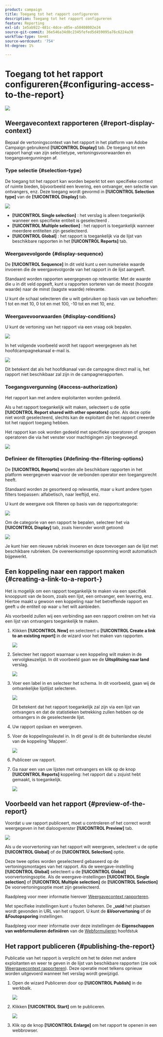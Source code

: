 ```yaml
---
product: campaign
title: Toegang tot het rapport configureren
description: Toegang tot het rapport configureren
feature: Reporting
exl-id: 1e5ab922-481c-4dce-a05e-a58408002e24
source-git-commit: 36e546a34d8c2345fefed5d459095a76c6224a38
workflow-type: tm+mt
source-wordcount: '754'
ht-degree: 1%

---
```


# Toegang tot het rapport configureren{#configuring-access-to-the-report}

![](../../assets/common.svg)

## Weergavecontext rapporteren {#report-display-context}

Bepaal de vertoningscontext van het rapport in het platform van Adobe Campaign gebruikend **[!UICONTROL Display]** tab. De toegang tot een rapport hangt van zijn selectietype, vertoningsvoorwaarden en toegangsvergunningen af.

### Type selectie {#selection-type}

De toegang tot het rapport kan worden beperkt tot een specifieke context of ruimte bieden, bijvoorbeeld een levering, een ontvanger, een selectie van ontvangers, enz. Deze toegang wordt gevormd in **[!UICONTROL Selection type]** van de **[!UICONTROL Display]** tab.

![](assets/s_ncs_advuser_report_visibility_4.png)

* **[!UICONTROL Single selection]** : het verslag is alleen toegankelijk wanneer een specifieke entiteit is geselecteerd .
* **[!UICONTROL Multiple selection]** : het rapport is toegankelijk wanneer meerdere entiteiten zijn geselecteerd.
* **[!UICONTROL Global]** : het rapport is toegankelijk via de lijst van beschikbare rapporten in het **[!UICONTROL Reports]** tab.

### Weergavevolgorde {#display-sequence}

De **[!UICONTROL Sequence]** In dit veld kunt u een numerieke waarde invoeren die de weergavevolgorde van het rapport in de lijst aangeeft.

Standaard worden rapporten weergegeven op relevantie: Met de waarde die u in dit veld opgeeft, kunt u rapporten sorteren van de meest (hoogste waarde) naar de minst (laagste waarde) relevante.

U kunt de schaal selecteren die u wilt gebruiken op basis van uw behoeften: 1 tot en met 10, 0 tot en met 100, -10 tot en met 10, enz.

### Weergavevoorwaarden {#display-conditions}

U kunt de vertoning van het rapport via een vraag ook bepalen.

![](assets/s_ncs_advuser_report_visibility_5.png)

In het volgende voorbeeld wordt het rapport weergegeven als het hoofdcampagnekanaal e-mail is.

![](assets/s_ncs_advuser_report_visibility_6.png)

Dit betekent dat als het hoofdkanaal van de campagne direct mail is, het rapport niet beschikbaar zal zijn in de campagnerapporten.

### Toegangsvergunning {#access-authorization}

Het rapport kan met andere exploitanten worden gedeeld.

Als u het rapport toegankelijk wilt maken, selecteert u de optie **[!UICONTROL Report shared with other operators]** optie. Als deze optie niet wordt geselecteerd, slechts kan de exploitant die het rapport creeerde tot het rapport toegang hebben.

Het rapport kan ook worden gedeeld met specifieke operatoren of groepen operatoren die via het venster voor machtigingen zijn toegevoegd.

![](assets/s_ncs_advuser_report_visibility_8.png)

### Definieer de filteropties {#defining-the-filtering-options}

De **[!UICONTROL Reports]** worden alle beschikbare rapporten in het platform weergegeven waarvoor de verbonden operator een toegangsrecht heeft.

Standaard worden ze gesorteerd op relevantie, maar u kunt andere typen filters toepassen: alfabetisch, naar leeftijd, enz.

U kunt de weergave ook filteren op basis van de rapportcategorie:

![](assets/report_ovv_select_type.png)

Om de categorie van een rapport te bepalen, selecteer het via **[!UICONTROL Display]** tab, zoals hieronder wordt getoond:

![](assets/report_select_category.png)

Je kunt hier een nieuwe rubriek invoeren en deze toevoegen aan de lijst met beschikbare rubrieken. De overeenkomstige opsomming wordt automatisch bijgewerkt.

## Een koppeling naar een rapport maken {#creating-a-link-to-a-report-}

Het is mogelijk om een rapport toegankelijk te maken via een specifiek knooppunt van de boom, zoals een lijst, een ontvanger, een levering, enz. Hiertoe maakt u gewoon een koppeling naar het betreffende rapport en geeft u de entiteit op waar u het wilt aanbieden.

Als voorbeeld zullen wij een verbinding aan een rapport creëren om het via een lijst van ontvangers toegankelijk te maken.

1. Klikken **[!UICONTROL New]** en selecteert u **[!UICONTROL Create a link to an existing report]** in de wizard voor het maken van rapporten.

   ![](assets/s_ncs_advuser_report_wizard_link_01.png)

1. Selecteer het rapport waarnaar u een koppeling wilt maken in de vervolgkeuzelijst. In dit voorbeeld gaan we de **Uitsplitsing naar land** verslag.

   ![](assets/s_ncs_advuser_report_wizard_link_02.png)

1. Voer een label in en selecteer het schema. In dit voorbeeld, gaan wij de ontvankelijke lijstlijst selecteren.

   ![](assets/s_ncs_advuser_report_wizard_link_03.png)

   Dit betekent dat het rapport toegankelijk zal zijn via een lijst van ontvangers en dat de statistieken betrekking zullen hebben op de ontvangers in de geselecteerde lijst.

1. Uw rapport opslaan en weergeven.
1. Voer de koppelingssleutel in. In dit geval is dit de buitenlandse sleutel van de koppeling &#39;Mappen&#39;.

   ![](assets/s_ncs_advuser_report_wizard_link_04.png)

1. Publiceer uw rapport.
1. Ga naar een van uw lijsten met ontvangers en klik op de knop **[!UICONTROL Reports]** koppeling: het rapport dat u zojuist hebt gemaakt, is toegankelijk.

   ![](assets/s_ncs_advuser_report_wizard_link_05.png)

## Voorbeeld van het rapport {#preview-of-the-report}

Voordat u uw rapport publiceert, moet u controleren of het correct wordt weergegeven in het dialoogvenster **[!UICONTROL Preview]** tab.

![](assets/s_ncs_advuser_report_preview_01.png)

Als u de voorvertoning van het rapport wilt weergeven, selecteert u de optie **[!UICONTROL Global]** of de **[!UICONTROL Selection]** optie.

Deze twee opties worden geselecteerd gebaseerd op de vertoningsmontages van het rapport. Als de weergave-instelling **[!UICONTROL Global]** selecteert u de **[!UICONTROL Global]** voorvertoningsoptie. Als de weergave-instellingen **[!UICONTROL Single selection]** of **[!UICONTROL Multiple selection]** de **[!UICONTROL Selection]** De voorvertoningsoptie moet zijn geselecteerd.

Raadpleeg voor meer informatie hierover [Weergavecontext rapporteren](#report-display-context).

Met specifieke instellingen kunt u fouten beheren. De **_uuid** het plaatsen wordt gevonden in URL van het rapport. U kunt de **&amp;Voorvertoning** of de **&amp;Foutopsporing** instellingen.

Raadpleeg voor meer informatie over deze instellingen de **Eigenschappen van webformulieren definiëren** van de [Webformulieren](../../web/using/about-web-forms.md) hoofdstuk

## Het rapport publiceren {#publishing-the-report}

Publicatie van het rapport is verplicht om het te delen met andere exploitanten en weer te geven in de lijst van beschikbare rapporten (zie ook [Weergavecontext rapporteren](#report-display-context)). Deze operatie moet telkens opnieuw worden uitgevoerd wanneer het verslag wordt gewijzigd.

1. Open de wizard Publiceren door op **[!UICONTROL Publish]** in de werkbalk.

   ![](assets/s_ncs_advuser_report_publish_01.png)

1. Klikken **[!UICONTROL Start]** om te publiceren.

   ![](assets/s_ncs_advuser_report_publish_02.png)

1. Klik op de knop **[!UICONTROL Enlarge]** om het rapport te openen in een webbrowser.
